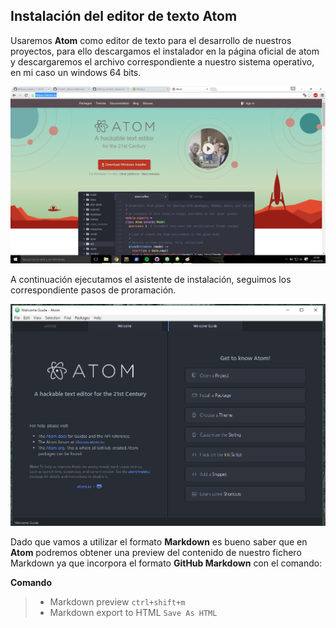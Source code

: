 ## Instalación del editor de texto Atom

Usaremos **Atom** como editor de texto para el desarrollo de nuestros proyectos, para ello descargamos el instalador en la página oficial de atom y descargaremos el archivo correspondiente a nuestro sistema operativo, en mi caso un windows 64 bits.

![](/manualHerramientas/assets/atom_nav.png)


A continuación ejecutamos el asistente de instalación, seguimos los correspondiente pasos de proramación.

![](/manualHerramientas/assets/atom1.png)

Dado que vamos a utilizar el formato **Markdown** es bueno saber que en **Atom** podremos obtener una preview del contenido de nuestro fichero Markdown ya que incorpora el formato **GitHub Markdown** con el comando:

**Comando**

> * Markdown preview `ctrl+shift+m`
> * Markdown export to HTML `Save As HTML`
